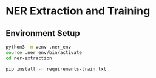 # NER Extraction and Training

## Environment Setup 

```bash
python3 -m venv .ner_env
source .ner_env/bin/activate
cd ner-extraction

pip install -r requirements-train.txt
```